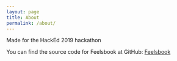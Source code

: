 ```yaml
---
layout: page
title: About
permalink: /about/
---
```


Made for the HackEd 2019 hackathon

You can find the source code for Feelsbook at GitHub:
[Feelsbook](https://github.com/ryfurrer/feelsbook)
